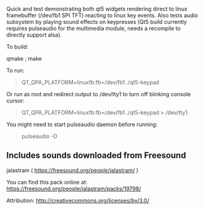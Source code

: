 Quick and test demonstrating both qt5 widgets rendering direct to linux framebuffer (/dev/fb1 SPI TFT) reacting to linux key events.  Also tests audio subsystem
by playing sound effects on keypresses (Qt5 build currently requires pulseaudio for the multimedia module, needs a recompile to directly support alsa).


To build:

qmake ; make

To run:

> QT_QPA_PLATFORM=linuxfb:fb=/dev/fb1 ./qt5-keypad 

Or run as root and redirect output to /dev/tty1 to turn off blinking console cursor:

> QT_QPA_PLATFORM=linuxfb:fb=/dev/fb1 ./qt5-keypad > /dev/tty1


You might need to start pulseaudio daemon before running:

> pulseaudio -D


Includes sounds downloaded from Freesound
-----------------------------------------
jalastram ( https://freesound.org/people/jalastram/ )

You can find this pack online at: https://freesound.org/people/jalastram/packs/19798/

Attribution: http://creativecommons.org/licenses/by/3.0/
